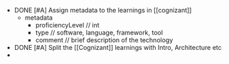 - DONE [#A] Assign metadata to the learnings in [[cognizant]]
	- metadata
		- proficiencyLevel // int
		- type // software, language, framework, tool
		- comment // brief description of the technology
- DONE [#A] Split the [[Cognizant]] learnings with Intro, Architecture etc
-